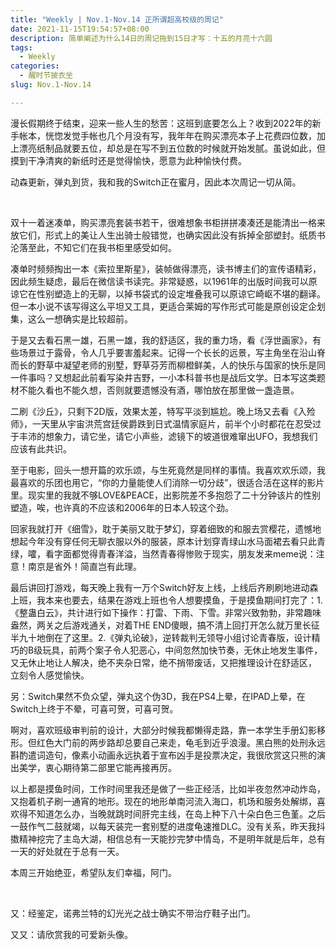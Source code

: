 ```yaml
---
title: "Weekly | Nov.1-Nov.14 正所谓超高校级的周记"
date: 2021-11-15T19:54:57+08:00
description: 简单阐述为什么14日的周记拖到15日才写：十五的月亮十六圆
tags:
  - Weekly
categories:
  - 醒时节披衣坐
slug: Nov.1-Nov.14

---
```


漫长假期终于结束，迎来一些人生的愁苦：这班到底要怎么上？收到2022年的新手帐本，恍惚发觉手帐也几个月没有写，我年年在购买漂亮本子上花费四位数，加上漂亮纸制品就要五位，却总是在写不到五位数的时候就开始发腻。虽说如此，但摸到干净清爽的新纸时还是觉得愉快，愿意为此种愉快付费。

动森更新，弹丸到货，我和我的Switch正在蜜月，因此本次周记一切从简。

<br>

双十一着迷凑单，购买漂亮套装书若干，很难想象书柜拼拼凑凑还是能清出一格来放它们，形式上的美让人生出骑士般错觉，也确实因此没有拆掉全部塑封。纸质书沦落至此，不知它们在我书柜里感受如何。

凑单时频频掏出一本《索拉里斯星》，装帧做得漂亮，读书博主们的宣传语精彩，因此频生疑虑，最后在微信读书读完。非常疑惑，以1961年的出版时间我可以原谅它在性别塑造上的无聊，以掉书袋式的设定堆叠我可以原谅它崎岖不堪的翻译。但一本小说不该写得这么平坦又工具，更适合莱姆的写作形式可能是原创设定企划集，这么一想确实是比较超前。

于是又去看石黑一雄，石黑一雄，我的舒适区，我的重力场，看《浮世画家》，有些场景过于露骨，令人几乎要害羞起来。记得一个长长的远景，写主角坐在沿山脊而长的野草中凝望老师的别墅，野草芬芳而柳橙鲜美，人的快乐与国家的快乐是同一件事吗？又想起此前看写染井吉野，一小本科普书也是战后文学。日本写这类题材不能久看也不能久想，否则就要遗憾没有酒，哪怕放在那里做一盏造景。

二刷《沙丘》，只剩下2D版，效果太差，特写平淡到尴尬。晚上场又去看《入殓师》，一天里从宇宙洪荒宫廷侯爵跌到日式温情家庭片，前半个小时都花在忍受过于丰沛的想象力，请它坐，请它小声些，滤镜下的坡道很难窜出UFO，我想我们应该有此共识。

至于电影，回头一想开篇的欢乐颂，与生死竟然是同样的事情。我喜欢欢乐颂，我最喜欢的乐团也用它，“你的力量能使人们消除一切分歧”，很适合活在这样的影片里。现实里的我就不够LOVE&PEACE，出影院差不多抱怨了二十分钟该片的性别塑造，唉，也许真的不应该和2006年的日本人较这个劲。

回家我就打开《细雪》，耽于美丽又耽于梦幻，穿着细致的和服去赏樱花，遗憾地想起今年没有穿任何无聊衣服以外的服装，原本计划穿青绿山水马面裙去看只此青绿，嚯，看字面都觉得青春洋溢，当然青春得惨败于现实，朋友发来meme说：注意！南京是省外！简直岂有此理。

最后讲回打游戏，每天晚上我有一万个Switch好友上线，上线后齐刷刷地进动森上班，我本来也要去，结果在游戏上班也令人想要摸鱼，于是摸鱼期间打完了：1.《整蛊白云》，共计进行如下操作：打雷、下雨、下雪。非常兴致勃勃，非常趣味盎然，两关之后游戏通关，对着THE END傻眼，搞不清上回打开怎么就万里长征半九十地倒在了这里。2.《弹丸论破》，逆转裁判无领导小组讨论青春版，设计精巧的B级玩具，前两个案子令人犯恶心，中间忽然加快节奏，无休止地发生事件，又无休止地让人解决，绝不夹杂日常，绝不捎带废话，又把推理设计在舒适区， 立刻令人感觉愉快。

另：Switch果然不负众望，弹丸这个伪3D，我在PS4上晕，在IPAD上晕，在Switch上终于不晕，可喜可贺，可喜可贺。

啊对，喜欢班级审判前的设计，大部分时候我都懒得走路，靠一本学生手册幻影移形。但红色大门前的两步路却总要自己来走，龟毛到近乎浪漫。黑白熊的处刑永远斟酌遣词造句，像素小动画永远执着于宣布凶手是投票决定，我很欣赏这只熊的演出美学，衷心期待第二部里它能再接再厉。

以上都是摸鱼时间，工作时间里我还是做了一些正经活，比如半夜忽然冲动炸岛，又抱着机子刷一通宵的地形。现在的地形单南河流入海口，机场和服务处解绑，喜欢得不知道怎么办，当晚就跳时间肝完主线，在岛上种下八十朵白色三色堇。之后一鼓作气二鼓就竭，以每天装完一套别墅的进度龟速推DLC。没有关系，昨天我抖擞精神挖完了主岛大湖，相信总有一天能抄完梦中情岛，不是明年就是后年，总有一天的好处就在于总有一天。

本周三开始绝亚，希望队友们幸福，阿门。

<br>

又：经鉴定，诺弗兰特的幻光光之战士确实不带治疗鞋子出门。

又又：请欣赏我的可爱新头像。

<br>







